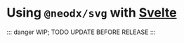 # Using `@neodx/svg` with [Svelte](https://svelte.dev/)

::: danger
WIP; TODO UPDATE BEFORE RELEASE
:::
